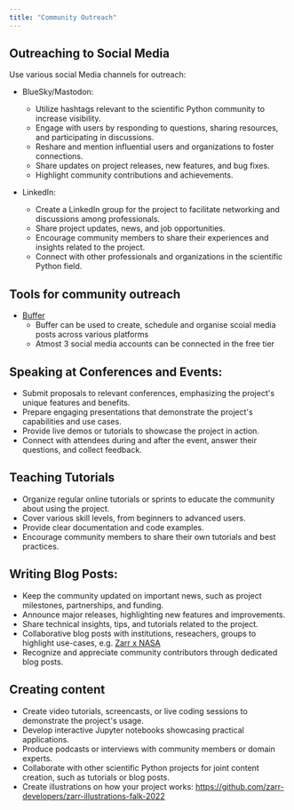 ```yaml
---
title: "Community Outreach"
---
```


## Outreaching to Social Media

Use various social Media channels for outreach:

- BlueSky/Mastodon:
  - Utilize hashtags relevant to the scientific Python community to increase
    visibility.
  - Engage with users by responding to questions, sharing resources, and
    participating in discussions.
  - Reshare and mention influential users and organizations to foster
    connections.
  - Share updates on project releases, new features, and bug fixes.
  - Highlight community contributions and achievements.

- LinkedIn:
  - Create a LinkedIn group for the project to facilitate networking and
    discussions among professionals.
  - Share project updates, news, and job opportunities.
  - Encourage community members to share their experiences and insights related
    to the project.
  - Connect with other professionals and organizations in the scientific Python
    field.

## Tools for community outreach

- [Buffer](https://buffer.com/)
  - Buffer can be used to create, schedule and organise scoial media posts
    across various platforms
  - Atmost 3 social media accounts can be connected in the free tier

## Speaking at Conferences and Events:

- Submit proposals to relevant conferences, emphasizing the project's unique
  features and benefits.
- Prepare engaging presentations that demonstrate the project's capabilities and
  use cases.
- Provide live demos or tutorials to showcase the project in action.
- Connect with attendees during and after the event, answer their questions, and
  collect feedback.

## Teaching Tutorials

- Organize regular online tutorials or sprints to educate the community about
  using the project.
- Cover various skill levels, from beginners to advanced users.
- Provide clear documentation and code examples.
- Encourage community members to share their own tutorials and best practices.

## Writing Blog Posts:

- Keep the community updated on important news, such as project milestones,
  partnerships, and funding.
- Announce major releases, highlighting new features and improvements.
- Share technical insights, tips, and tutorials related to the project.
- Collaborative blog posts with institutions, reseachers, groups to highlight
  use-cases, e.g. [Zarr x NASA](https://zarr.dev/blog/nasa-power-and-zarr/)
- Recognize and appreciate community contributors through dedicated blog posts.

## Creating content

- Create video tutorials, screencasts, or live coding sessions to demonstrate
  the project's usage.
- Develop interactive Jupyter notebooks showcasing practical applications.
- Produce podcasts or interviews with community members or domain experts.
- Collaborate with other scientific Python projects for joint content creation,
  such as tutorials or blog posts.
- Create illustrations on how your project works:
  https://github.com/zarr-developers/zarr-illustrations-falk-2022
